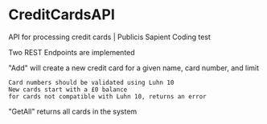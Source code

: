 # CreditCardsAPI
API for processing credit cards | Publicis Sapient Coding test

Two REST Endpoints are implemented

"Add" will create a new credit card for a given name, card number, and limit

  	Card numbers should be validated using Luhn 10
    New cards start with a £0 balance
    for cards not compatible with Luhn 10, returns an error
    
"GetAll" returns all cards in the system

